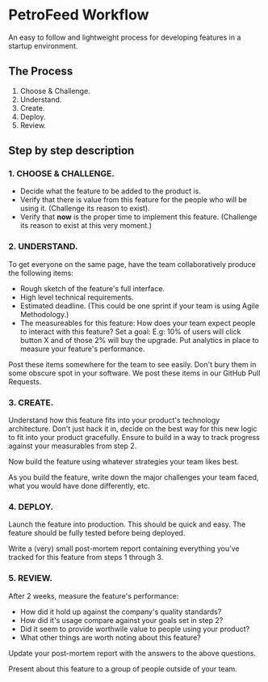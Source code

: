 # PetroFeed Workflow

An easy to follow and lightweight process for developing features in a startup environment.

## The Process

1. Choose & Challenge.
2. Understand.
3. Create.
4. Deploy.
5. Review.

## Step by step description

### 1. CHOOSE & CHALLENGE.

- Decide what the feature to be added to the product is.
- Verify that there is value from this feature for the people who will be using it. (Challenge its reason to exist).
- Verify that <strong>now</strong> is the proper time to implement this feature. (Challenge its reason to exist at this very moment.)

### 2. UNDERSTAND.

To get everyone on the same page, have the team collaboratively produce the following items:

- Rough sketch of the feature's full interface.
- High level technical requirements.
- Estimated deadline. (This could be one sprint if your team is using Agile Methodology.)
- The measureables for this feature: How does your team expect people to interact with this feature? Set a goal: E.g: 10% of users will click button X and of those 2% will buy the upgrade. Put analytics in place to measure your feature's performance.

Post these items somewhere for the team to see easily. Don't bury them in some obscure spot in your software. We post these items in our GitHub Pull Requests.

### 3. CREATE.

Understand how this feature fits into your product's technology architecture. Don't just hack it in, decide on the best way for this new logic to fit into your product gracefully. Ensure to build in a way to track progress against your measurables from step 2.

Now build the feature using whatever strategies your team likes best.

As you build the feature, write down the major challenges your team faced, what you would have done differently, etc.

### 4. DEPLOY.

Launch the feature into production. This should be quick and easy. The feature should be fully tested before being deployed.

Write a (very) small post-mortem report containing everything you've tracked for this feature from steps 1 through 3.

### 5. REVIEW.

After 2 weeks, measure the feature's performance:

- How did it hold up against the company's quality standards?
- How did it's usage compare against your goals set in step 2?
- Did it seem to provide worthwile value to people using your product?
- What other things are worth noting about this feature?

Update your post-mortem report with the answers to the above questions.

Present about this feature to a group of people outside of your team.
